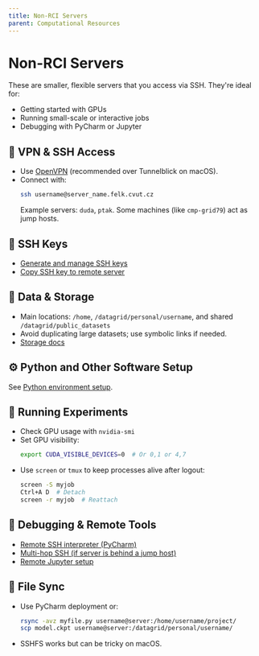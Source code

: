 ```yaml
---
title: Non-RCI Servers
parent: Computational Resources
---
```


# Non-RCI Servers

These are smaller, flexible servers that you access via SSH. They're ideal for:
- Getting started with GPUs
- Running small-scale or interactive jobs
- Debugging with PyCharm or Jupyter

## 🔐 VPN & SSH Access

- Use [OpenVPN](https://svti.fel.cvut.cz/docs/#/vpn) (recommended over Tunnelblick on macOS).
- Connect with:  
  ```bash
  ssh username@server_name.felk.cvut.cz
  ```
  Example servers: `duda`, `ptak`. Some machines (like `cmp-grid79`) act as jump hosts.

## 🔑 SSH Keys

- [Generate and manage SSH keys](https://docs.github.com/en/authentication/connecting-to-github-with-ssh/about-ssh)
- [Copy SSH key to remote server](https://askubuntu.com/questions/4830/easiest-way-to-copy-ssh-keys-to-another-machine)

## 📁 Data & Storage

- Main locations: `/home`, `/datagrid/personal/username`, and shared `/datagrid/public_datasets`
- Avoid duplicating large datasets; use symbolic links if needed.
- [Storage docs](https://k13133.felk.cvut.cz/cmp/storage)

## ⚙️ Python and Other Software Setup

See [Python environment setup](/docs/python#python-environment-setup).

## 🚀 Running Experiments

- Check GPU usage with `nvidia-smi`
- Set GPU visibility:
  ```bash
  export CUDA_VISIBLE_DEVICES=0  # Or 0,1 or 4,7
  ```
- Use `screen` or `tmux` to keep processes alive after logout:
  ```bash
  screen -S myjob
  Ctrl+A D  # Detach
  screen -r myjob  # Reattach
  ```

## 🐞 Debugging & Remote Tools

- [Remote SSH interpreter (PyCharm)](https://www.jetbrains.com/help/pycharm/configuring-remote-interpreters-via-ssh.html)
- [Multi-hop SSH (if server is behind a jump host)](https://stackoverflow.com/questions/37827685/pycharm-configuring-multi-hop-remote-interpreters-via-ssh)
- [Remote Jupyter setup](https://stackoverflow.com/questions/69244218/how-to-run-a-jupyter-notebook-through-a-remote-server-on-local-machine)

## 🔄 File Sync

- Use PyCharm deployment or:
  ```bash
  rsync -avz myfile.py username@server:/home/username/project/
  scp model.ckpt username@server:/datagrid/personal/username/
  ```
- SSHFS works but can be tricky on macOS.

